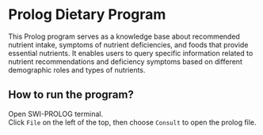 # Prolog Dietary Program
This Prolog program serves as a knowledge base about recommended nutrient intake, symptoms of nutrient deficiencies, and foods that provide essential nutrients. It enables users to query specific information related to nutrient recommendations and deficiency symptoms based on different demographic roles and types of nutrients.

## How to run the program?
Open SWI-PROLOG terminal. <br/>
Click `File` on the left of the top, then choose `Consult` to open the prolog file.
